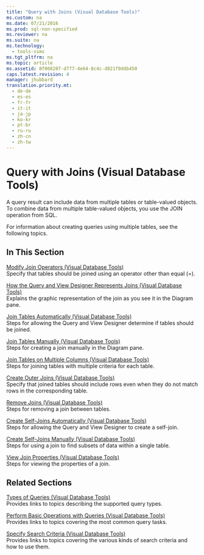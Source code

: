 ```yaml
---
title: "Query with Joins (Visual Database Tools)"
ms.custom: na
ms.date: 07/21/2016
ms.prod: sql-non-specified
ms.reviewer: na
ms.suite: na
ms.technology: 
  - tools-ssms
ms.tgt_pltfrm: na
ms.topic: article
ms.assetid: 8f068207-d777-4e64-8c4c-d821f0ddb450
caps.latest.revision: 4
manager: jhubbard
translation.priority.mt: 
  - de-de
  - es-es
  - fr-fr
  - it-it
  - ja-jp
  - ko-kr
  - pt-br
  - ru-ru
  - zh-cn
  - zh-tw
---
```

# Query with Joins (Visual Database Tools)
A query result can include data from multiple tables or table-valued objects. To combine data from multiple table-valued objects, you use the JOIN operation from SQL.  
  
For information about creating queries using multiple tables, see the following topics.  
  
## In This Section  
[Modify Join Operators &#40;Visual Database Tools&#41;](../content/Modify-Join-Operators--Visual-Database-Tools-.md)  
Specify that tables should be joined using an operator other than equal (=).  
  
[How the Query and View Designer Represents Joins &#40;Visual Database Tools&#41;](../content/How-the-Query-and-View-Designer-Represents-Joins--Visual-Database-Tools-.md)  
Explains the graphic representation of the join as you see it in the Diagram pane.  
  
[Join Tables Automatically &#40;Visual Database Tools&#41;](../content/Join-Tables-Automatically--Visual-Database-Tools-.md)  
Steps for allowing the Query and View Designer determine if tables should be joined.  
  
[Join Tables Manually &#40;Visual Database Tools&#41;](../content/Join-Tables-Manually--Visual-Database-Tools-.md)  
Steps for creating a join manually in the Diagram pane.  
  
[Join Tables on Multiple Columns &#40;Visual Database Tools&#41;](../content/Join-Tables-on-Multiple-Columns--Visual-Database-Tools-.md)  
Steps for joining tables with multiple criteria for each table.  
  
[Create Outer Joins &#40;Visual Database Tools&#41;](../content/Create-Outer-Joins--Visual-Database-Tools-.md)  
Specify that joined tables should include rows even when they do not match rows in the corresponding table.  
  
[Remove Joins &#40;Visual Database Tools&#41;](../content/Remove-Joins--Visual-Database-Tools-.md)  
Steps for removing a join between tables.  
  
[Create Self-Joins Automatically &#40;Visual Database Tools&#41;](../content/Create-Self-Joins-Automatically--Visual-Database-Tools-.md)  
Steps for allowing the Query and View Designer to create a self-join.  
  
[Create Self-Joins Manually &#40;Visual Database Tools&#41;](../content/Create-Self-Joins-Manually--Visual-Database-Tools-.md)  
Steps for using a join to find subsets of data within a single table.  
  
[View Join Properties &#40;Visual Database Tools&#41;](../content/View-Join-Properties--Visual-Database-Tools-.md)  
Steps for viewing the properties of a join.  
  
## Related Sections  
[Types of Queries &#40;Visual Database Tools&#41;](../content/Types-of-Queries--Visual-Database-Tools-.md)  
Provides links to topics describing the supported query types.  
  
[Perform Basic Operations with Queries &#40;Visual Database Tools&#41;](../content/Perform-Basic-Operations-with-Queries--Visual-Database-Tools-.md)  
Provides links to topics covering the most common query tasks.  
  
[Specify Search Criteria &#40;Visual Database Tools&#41;](../content/Specify-Search-Criteria--Visual-Database-Tools-.md)  
Provides links to topics covering the various kinds of search criteria and how to use them.  
  
